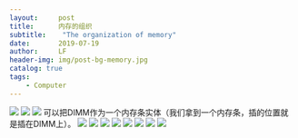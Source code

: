 ```yaml
---
layout:     post
title:      内存的组织
subtitle:    "The organization of memory"
date:       2019-07-19
author:     LF
header-img: img/post-bg-memory.jpg
catalog: true
tags:
    - Computer
---
```

![](../img/memory/1.png)
![](../img/memory/2.png)
![](../img/memory/3.png)
可以把DIMM作为一个内存条实体（我们拿到一个内存条，插的位置就是插在DIMM上）。
![](../img/memory/4.png)
![](../img/memory/5.png)
![](../img/memory/6.png)
![](../img/memory/7.png)
![](../img/memory/8.png)
![](../img/memory/9.png)
![](../img/memory/10.png)
![](../img/memory/11.png)